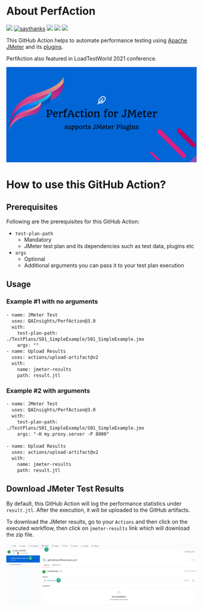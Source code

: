 # About PerfAction

[![](https://img.shields.io/badge/dev.to-Actions%20Hackathon-blue)](https://dev.to/qainsights/perfaction-run-jmeter-performance-tests-191)
[![saythanks](https://img.shields.io/badge/say-thanks-1EAEDB.svg)](https://saythanks.io/to/catch.nkn%40gmail.com)
[![](https://img.shields.io/badge/license-MIT-0a0a0a.svg?style=flat&colorA=1EAEDB)](https://qainsights.com)
[![](https://img.shields.io/badge/%E2%9D%A4-QAInsights-0a0a0a.svg?style=flat&colorA=1EAEDB)](https://qainsights.com)
[![](https://img.shields.io/badge/%E2%9D%A4-YouTube%20Channel-0a0a0a.svg?style=flat&colorA=1EAEDB)](https://www.youtube.com/user/QAInsights?sub_confirmation=1)

This GitHub Action helps to automate performance testing using [Apache JMeter](https://jmeter.apache.org/) and its [plugins](https://jmeter-plugins.org/). 

PerfAction also featured in LoadTestWorld 2021 conference.

![PerfAction for JMeter](./assets/Banner.jpg)

# How to use this GitHub Action?

## Prerequisites
Following are the prerequisites for this GitHub Action:

* `test-plan-path`
  * Mandatory
  * JMeter test plan and its dependencies such as test data, plugins etc
* `args`
  * Optional
  * Additional arguments you can pass it to your test plan execution

## Usage

### Example #1 with no arguments

```
- name: JMeter Test
  uses: QAInsights/PerfAction@3.0
  with:
    test-plan-path: ./TestPlans/S01_SimpleExample/S01_SimpleExample.jmx
    args: ""
- name: Upload Results
  uses: actions/upload-artifact@v2
  with:
    name: jmeter-results
    path: result.jtl
```

### Example #2 with arguments

```
- name: JMeter Test
  uses: QAInsights/PerfAction@3.0
  with:
    test-plan-path: ./TestPlans/S01_SimpleExample/S01_SimpleExample.jmx
    args: "-H my.proxy.server -P 8000"
    
- name: Upload Results
  uses: actions/upload-artifact@v2
  with:
    name: jmeter-results
    path: result.jtl
```

## Download JMeter Test Results

By default, this GitHub Action will log the performance statistics under `result.jtl`. After the execution, it will be uploaded to the GitHub artifacts.

To download the JMeter results, go to your `Actions` and then click on the executed workflow, then click on `jmeter-results` link which will download the zip file.

![Download-JMeter-Results](./assets/Download-JMeter-Results.jpg)
